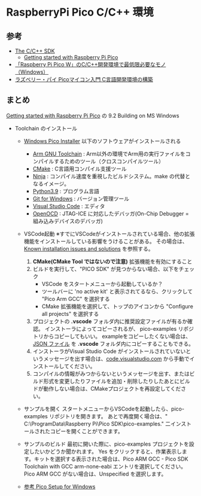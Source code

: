# RaspberryPi Pico C/C++ 環境

## 参考

- [The C/C++ SDK](https://www.raspberrypi.com/documentation/microcontrollers/c_sdk.html)
  - [Getting started with Raspberry Pi Pico](https://datasheets.raspberrypi.com/pico/getting-started-with-pico.pdf?_gl=1*8wz72k*_ga*MjEwNjA4Nzk3Ny4xNjk4MjA3OTY0*_ga_22FD70LWDS*MTcxNjQxODc2NC4xMy4wLjE3MTY0MTg3NjQuMC4wLjA.)
- [「Raspberry Pi Pico W」のC/C++開発環境で最低限必要なモノ（Windows）](https://qiita.com/Ganesha/items/0ed2100baaddd3e737be)
- [ラズベリー・パイ Picoマイコン入門 C言語開発環境の構築](https://www.zep.co.jp/nbeppu/article/z-pico-da2/)

## まとめ

[Getting started with Raspberry Pi Pico](https://datasheets.raspberrypi.com/pico/getting-started-with-pico.pdf?_gl=1*8wz72k*_ga*MjEwNjA4Nzk3Ny4xNjk4MjA3OTY0*_ga_22FD70LWDS*MTcxNjQxODc2NC4xMy4wLjE3MTY0MTg3NjQuMC4wLjA.) の 9.2 Building on MS Windows

- Toolchain のインストール
  - [Windows Pico Installer](https://github.com/raspberrypi/pico-setup-windows)
    以下のソフトウェアがインストールされる
    - [Arm GNU Toolchain](https://developer.arm.com/tools-and-software/open-source-software/developer-tools/gnu-toolchain/gnu-rm/downloads) : Arm以外の環境でArm用の実行ファイルをコンパイルするためのツール（クロスコンパイルツール）
    - [CMake](https://cmake.org/download/) : C言語用コンパイル支援ツール
    - [Ninja](https://github.com/ninja-build/ninja/releases) : コンパイル速度を重視したビルドシステム。make の代替となるイメージ。
    - [Python3.9](https://www.python.org/downloads/windows/) : プログラム言語
    - [Git for Windows](https://git-scm.com/download/win) : バージョン管理ツール
    - [Visual Studio Code](https://code.visualstudio.com/) : エディタ
    - [OpenOCD](https://github.com/openocd-org/openocd/) : JTAG-ICE に対応したデバッガ(On-Chip Debugger = 組み込みデバイスのデバッガ)

  - VSCode起動
    ※すでにVSCodeがインストールされている場合、他の拡張機能をインストールしている影響をうけることがある。
      その場合は、[Known installation issues and solutions](https://github.com/raspberrypi/pico-setup-windows/wiki/Problems-using-Visual-Studio-Code-with-Raspberry-Pi-Pico#known-installation-issues-and-solutions) を参照する。

    1. **CMake(CMake Tool ではないので注意)** 拡張機能を有効にすること
    2. ビルドを実行して、"PICO SDK" が見つからない場合、以下をチェック
       - VSCode をスタートメニューから起動しているか？
       - ツールバーに 'no active kit' と表示されてるなら、クリックして "Pico Arm GCC" を選択する
       - CMake 拡張機能を選択して、トップのアイコンから "Configure all projects" を選択する
    3. プロジェクトの **.vscode** フォルダ内に推奨設定ファイルが有るか確認。
       インストーラによってコピーされるが、 pico-examples リポジトリからコピーしてもいい。
       exampleをコピーしたくない場合は、[JSON ファイル](https://github.com/raspberrypi/pico-setup-windows/tree/master/packages/pico-examples/ide/vscode) を **.vscode** フォルダ内にコピーすることもできる。
    4. インストーラがVisual Studio Code がインストールされていないというメッセージを出す場合は、[code.visualstudio.com](https://code.visualstudio.com/) から手動でインストールしてください。
    5. コンパイルの情報がみつからないというメッセージを出す、またはビルド形式を変更したりファイルを追加・削除したりしたあとにビルドが動作しない場合は、CMakeプロジェクトを再設定してください。

  - サンプルを開く
    スタートメニューからVSCodeを起動したら、pico-examples リポジトリを開きます。
    あとで再度開く場合は、" C:\ProgramData\Raspberry Pi\Pico SDK<version>\pico-examples." 二インストールされたコピーを開くことができます。

  - サンプルのビルド
    最初に開いた際に、pico-examples プロジェクトを設定したいかどうか聞かれます。
    Yes をクリックすると、作業表示します。キットを選択する表示された場合は、Pico ARM GCC - Pico SDK Toolchain with GCC arm-none-eabi エントリを選択してください。
    Pico ARM GCC がない場合は、Unspecified を選択します。

  - [参考 Pico Setup for Windows](https://github.com/raspberrypi/pico-setup-windows/blob/master/docs/tutorial.md)

